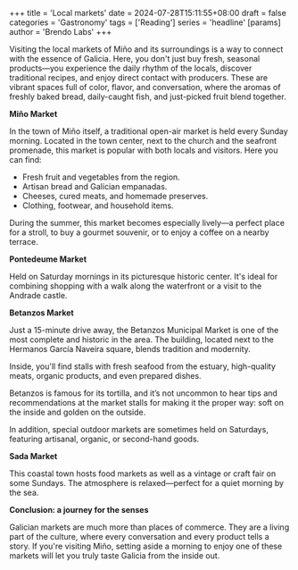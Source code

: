 +++
title = 'Local markets'
date = 2024-07-28T15:11:55+08:00
draft = false
categories = 'Gastronomy'
tags = ['Reading']
series = 'headline'
[params]
  author = 'Brendo Labs'
+++

Visiting the local markets of Miño and its surroundings is a way to connect with the essence of Galicia. Here, you don't just buy fresh, seasonal products—you experience the daily rhythm of the locals, discover traditional recipes, and enjoy direct contact with producers. These are vibrant spaces full of color, flavor, and conversation, where the aromas of freshly baked bread, daily-caught fish, and just-picked fruit blend together.

<!--more-->

<b>Miño Market</b>

In the town of Miño itself, a traditional open-air market is held every Sunday morning. Located in the town center, next to the church and the seafront promenade, this market is popular with both locals and visitors. Here you can find:
- Fresh fruit and vegetables from the region.
- Artisan bread and Galician empanadas.
- Cheeses, cured meats, and homemade preserves.
- Clothing, footwear, and household items.

During the summer, this market becomes especially lively—a perfect place for a stroll, to buy a gourmet souvenir, or to enjoy a coffee on a nearby terrace.

<b>Pontedeume Market</b>

Held on Saturday mornings in its picturesque historic center. It's ideal for combining shopping with a walk along the waterfront or a visit to the Andrade castle.

<b>Betanzos Market</b>

Just a 15-minute drive away, the Betanzos Municipal Market is one of the most complete and historic in the area. The building, located next to the Hermanos García Naveira square, blends tradition and modernity.

Inside, you'll find stalls with fresh seafood from the estuary, high-quality meats, organic products, and even prepared dishes.

Betanzos is famous for its tortilla, and it’s not uncommon to hear tips and recommendations at the market stalls for making it the proper way: soft on the inside and golden on the outside.

In addition, special outdoor markets are sometimes held on Saturdays, featuring artisanal, organic, or second-hand goods.

<b>Sada Market</b>

This coastal town hosts food markets as well as a vintage or craft fair on some Sundays. The atmosphere is relaxed—perfect for a quiet morning by the sea.

<b>Conclusion: a journey for the senses</b>

Galician markets are much more than places of commerce. They are a living part of the culture, where every conversation and every product tells a story. If you're visiting Miño, setting aside a morning to enjoy one of these markets will let you truly taste Galicia from the inside out.
